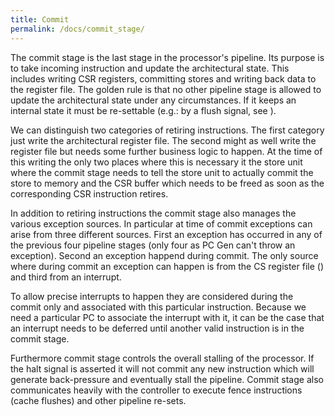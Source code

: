 ```yaml
---
title: Commit
permalink: /docs/commit_stage/
---
```


The commit stage is the last stage in the processor's pipeline. Its
purpose is to take incoming instruction and update the architectural
state. This includes writing CSR registers, committing stores and
writing back data to the register file. The golden rule is that no other
pipeline stage is allowed to update the architectural state under any
circumstances. If it keeps an internal state it must be re-settable
(e.g.: by a flush signal, see ).

We can distinguish two categories of retiring instructions. The first
category just write the architectural register file. The second might as
well write the register file but needs some further business logic to
happen. At the time of this writing the only two places where this is
necessary it the store unit where the commit stage needs to tell the
store unit to actually commit the store to memory and the CSR buffer
which needs to be freed as soon as the corresponding CSR instruction
retires.

In addition to retiring instructions the commit stage also manages the
various exception sources. In particular at time of commit exceptions
can arise from three different sources. First an exception has occurred
in any of the previous four pipeline stages (only four as PC Gen can't
throw an exception). Second an exception happend during commit. The only
source where during commit an exception can happen is from the CS
register file () and third from an interrupt.

To allow precise interrupts to happen they are considered during the
commit only and associated with this particular instruction. Because we
need a particular PC to associate the interrupt with it, it can be the
case that an interrupt needs to be deferred until another valid
instruction is in the commit stage.

Furthermore commit stage controls the overall stalling of the processor.
If the halt signal is asserted it will not commit any new instruction
which will generate back-pressure and eventually stall the pipeline.
Commit stage also communicates heavily with the controller to execute
fence instructions (cache flushes) and other pipeline re-sets.
